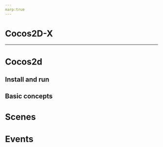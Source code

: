 ```yaml
---
marp:true
---
```


Cocos2D-X
===

---


# Cocos2d

## Install and run

## Basic concepts

# Scenes

# Events

